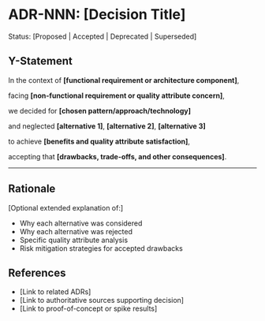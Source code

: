 # ADR-NNN: [Decision Title]

Status: [Proposed | Accepted | Deprecated | Superseded]

## Y-Statement

In the context of **[functional requirement or architecture component]**,

facing **[non-functional requirement or quality attribute concern]**,

we decided for **[chosen pattern/approach/technology]**

and neglected **[alternative 1]**, **[alternative 2]**, **[alternative 3]**

to achieve **[benefits and quality attribute satisfaction]**,

accepting that **[drawbacks, trade-offs, and other consequences]**.

---

## Rationale

[Optional extended explanation of:]
- Why each alternative was considered
- Why each alternative was rejected
- Specific quality attribute analysis
- Risk mitigation strategies for accepted drawbacks

## References

- [Link to related ADRs]
- [Link to authoritative sources supporting decision]
- [Link to proof-of-concept or spike results]

